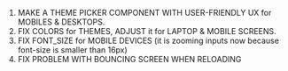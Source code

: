 1. MAKE A THEME PICKER COMPONENT WITH USER-FRIENDLY UX for MOBILES & DESKTOPS.
2. FIX COLORS for THEMES, ADJUST it for LAPTOP & MOBILE SCREENS.
3. FIX FONT_SIZE for MOBILE DEVICES (it is zooming inputs now because font-size is smaller than 16px)
4. FIX PROBLEM WITH BOUNCING SCREEN WHEN RELOADING